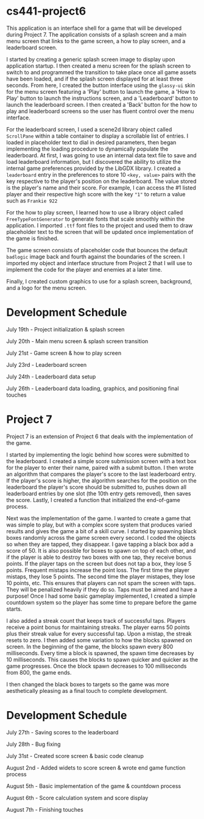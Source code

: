 # cs441-project6

This application is an interface shell for a game that will be developed during Project 7. The application consists of a splash screen and a main menu screen that links to the game screen, a how to play screen, and a leaderboard screen.

I started by creating a generic splash screen image to display upon application startup. I then created a menu screen for the splash screen to switch to and programmed the transition to take place once all game assets have been loaded, and if the splash screen displayed for at least three seconds. From here, I created the button interface using the `glassy-ui` skin for the menu screen featuring a 'Play' button to launch the game, a 'How to Play' button to launch the instructions screen, and a 'Leaderboard' button to launch the leaderboard screen. I then created a 'Back' button for the how to play and leaderboard screens so the user has fluent control over the menu interface.

For the leaderboard screen, I used a scene2d library object called `ScrollPane` within a table container to display a scrollable list of entries. I loaded in placeholder text to dial in desired parameters, then began implementing the loading procedure to dynamically populate the leaderboard. At first, I was going to use an internal data text file to save and load leaderboard information, but I discovered the ability to utilize the internal game preferences provided by the LibGDX library. I created a `leaderboard` entry in the preferences to store 10 `<key, value>` pairs with the key respective to the player's position on the leaderboard. The value stored is the player's name and their score. For example, I can access the #1 listed player and their respective high score with the key `"1"` to return a value such as `Frankie 922`

For the how to play screen, I learned how to use a library object called `FreeTypeFontGenerator` to generate fonts that scale smoothly within the application. I imported `.ttf` font files to the project and used them to draw placeholder text to the screen that will be updated once implementation of the game is finished.

The game screen consists of placeholder code that bounces the default `badlogic` image back and fourth against the boundaries of the screen. I imported my object and interface structure from Project 2 that I will use to implement the code for the player and enemies at a later time.

Finally, I created custom graphics to use for a splash screen, background, and a logo for the menu screen. 

# Development Schedule

July 19th - Project initialization & splash screen

July 20th - Main menu screen & splash screen transition

July 21st - Game screen & how to play screen

July 23rd - Leaderboard screen

July 24th - Leaderboard data setup

July 26th - Leaderboard data loading, graphics, and positioning final touches

# Project 7

Project 7 is an extension of Project 6 that deals with the implementation of the game.

I started by implementing the logic behind how scores were submitted to the leaderboard. I created a simple score submission screen with a text box for the player to enter their name, paired with a submit button. I then wrote an algorithm that compares the player's score to the last leaderboard entry. If the player's score is higher, the algorithm searches for the position on the leaderboard the player's score should be submitted to, pushes down all leaderboard entries by one slot (the 10th entry gets removed), then saves the score. Lastly, I created a function that initialized the end-of-game process.

Next was the implementation of the game. I wanted to create a game that was simple to play, but with a complex score system that produces varied results and gives the game a bit of a skill curve. I started by spawning black boxes randomly across the game screen every second. I coded the objects so when they are tapped, they disappear. I gave tapping a black box add a score of 50. It is also possible for boxes to spawn on top of each other, and if the player is able to destroy two boxes with one tap, they receive bonus points. If the player taps on the screen but does not tap a box, they lose 5 points. Frequent mistaps increase the point loss. The first time the player mistaps, they lose 5 points. The second time the player mistapes, they lose 10 points, etc. This ensures that players can not spam the screen with taps. They will be penalized heavily if they do so. Taps must be aimed and have a purpose! Once I had some basic gameplay implemented, I created a simple countdown system so the player has some time to prepare before the game starts. 

I also added a streak count that keeps track of successful taps. Players receive a point bonus for maintaining streaks. The player earns 50 points plus their streak value for every successful tap. Upon a mistap, the streak resets to zero. I then added some variation to how the blocks spawned on screen. In the beginning of the game, the blocks spawn every 800 milliseconds. Every time a block is spawned, the spawn time decreases by 10 milliseconds. This causes the blocks to spawn quicker and quicker as the game progresses. Once the block spawn decreases to 100 milliseconds from 800, the game ends. 

I then changed the black boxes to targets so the game was more aesthetically pleasing as a final touch to complete development.

# Development Schedule

July 27th - Saving scores to the leaderboard

July 28th - Bug fixing

July 31st - Created score screen & basic code cleanup

August 2nd - Added widets to score screen & wrote end game function process

August 5th - Basic implementation of the game & countdown process

August 6th - Score calculation system and score display

August 7th - Finishing touches

